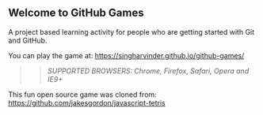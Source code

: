 ## Welcome to GitHub Games

A project based learning activity for people who are getting started with Git and GitHub.

You can play the game at: https://singharvinder.github.io/github-games/

>> _*SUPPORTED BROWSERS*: Chrome, Firefox, Safari, Opera and IE9+_

This fun open source game was cloned from: https://github.com/jakesgordon/javascript-tetris
